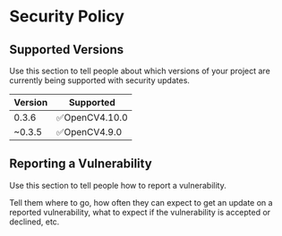 # Security Policy

## Supported Versions

Use this section to tell people about which versions of your project are
currently being supported with security updates.

| Version | Supported                      |
| ------- | ------------------------------ |
| 0.3.6   | :white_check_mark:OpenCV4.10.0 |
| ~0.3.5  | :white_check_mark:OpenCV4.9.0  |

## Reporting a Vulnerability

Use this section to tell people how to report a vulnerability.

Tell them where to go, how often they can expect to get an update on a
reported vulnerability, what to expect if the vulnerability is accepted or
declined, etc.
